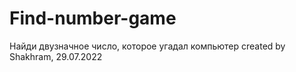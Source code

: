 # Find-number-game
Найди двузначное число, которое угадал компьютер
created by Shakhram, 29.07.2022
